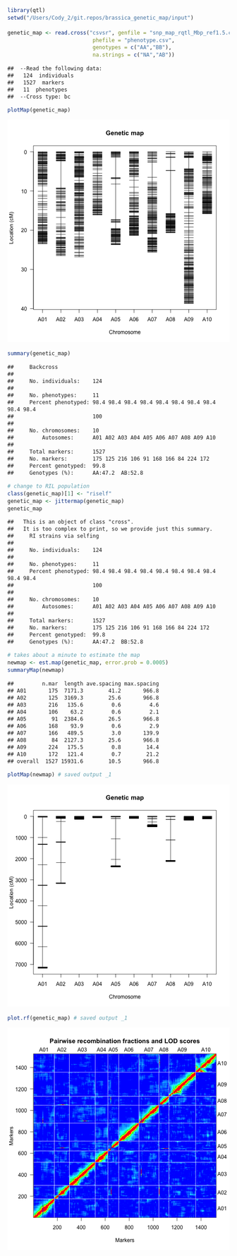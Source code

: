 

```r
library(qtl)
setwd("/Users/Cody_2/git.repos/brassica_genetic_map/input")

genetic_map <- read.cross("csvsr", genfile = "snp_map_rqtl_Mbp_ref1.5.csv", 
	                       phefile = "phenotype.csv", 
	                       genotypes = c("AA","BB"), 
	                       na.strings = c("NA","AB"))
```

```
##  --Read the following data:
## 	 124  individuals
## 	 1527  markers
## 	 11  phenotypes
##  --Cross type: bc
```

```r
plotMap(genetic_map)
```

![plot of chunk unnamed-chunk-1](figure/unnamed-chunk-1-1.png) 

```r
summary(genetic_map)
```

```
##     Backcross
## 
##     No. individuals:    124 
## 
##     No. phenotypes:     11 
##     Percent phenotyped: 98.4 98.4 98.4 98.4 98.4 98.4 98.4 98.4 98.4 98.4 
##                         100 
## 
##     No. chromosomes:    10 
##         Autosomes:      A01 A02 A03 A04 A05 A06 A07 A08 A09 A10 
## 
##     Total markers:      1527 
##     No. markers:        175 125 216 106 91 168 166 84 224 172 
##     Percent genotyped:  99.8 
##     Genotypes (%):      AA:47.2  AB:52.8
```

```r
# change to RIL population
class(genetic_map)[1] <- "riself"
genetic_map <- jittermap(genetic_map)
genetic_map
```

```
##   This is an object of class "cross".
##   It is too complex to print, so we provide just this summary.
##     RI strains via selfing
## 
##     No. individuals:    124 
## 
##     No. phenotypes:     11 
##     Percent phenotyped: 98.4 98.4 98.4 98.4 98.4 98.4 98.4 98.4 98.4 98.4 
##                         100 
## 
##     No. chromosomes:    10 
##         Autosomes:      A01 A02 A03 A04 A05 A06 A07 A08 A09 A10 
## 
##     Total markers:      1527 
##     No. markers:        175 125 216 106 91 168 166 84 224 172 
##     Percent genotyped:  99.8 
##     Genotypes (%):      AA:47.2  BB:52.8
```

```r
# takes about a minute to estimate the map
newmap <- est.map(genetic_map, error.prob = 0.0005)
summaryMap(newmap)
```

```
##         n.mar  length ave.spacing max.spacing
## A01       175  7171.3        41.2       966.8
## A02       125  3169.3        25.6       966.8
## A03       216   135.6         0.6         4.6
## A04       106    63.2         0.6         2.1
## A05        91  2384.6        26.5       966.8
## A06       168    93.9         0.6         2.9
## A07       166   489.5         3.0       139.9
## A08        84  2127.3        25.6       966.8
## A09       224   175.5         0.8        14.4
## A10       172   121.4         0.7        21.2
## overall  1527 15931.6        10.5       966.8
```

```r
plotMap(newmap) # saved output _1
```

![plot of chunk unnamed-chunk-1](figure/unnamed-chunk-1-2.png) 

```r
plot.rf(genetic_map) # saved output _1
```

![plot of chunk unnamed-chunk-1](figure/unnamed-chunk-1-3.png) 
<!-- 
#find duplicates and drop them
dup <- findDupMarkers(genetic_map, exact.only = FALSE)
dup
head(dup)
length(dup)
str(dup)
# 57

totmar(genetic_map)
# 1527

genetic_map <- drop.markers(genetic_map, unlist(dup))
totmar(genetic_map)
# 1465

#identify markers with possible segregation distortion
gt <- geno.table(genetic_map)
head(gt)
seg_dist <- gt[gt$P.value < 0.05/totmar(genetic_map),]
seg_dist
dim(seg_dist)

# 33 all on chromosome 3, will not drop these, but make note
#              chr missing AA  BB      P.value
# A03x19849963 A03       0 38  86 1.628658e-05
# A03x19928814 A03       0 36  88 3.015843e-06
# A03x20027810 A03       0 37  87 7.117887e-06
# A03x20139956 A03       0 36  88 3.015843e-06 ...... truncated output

# reestimate map with dropped duplicate markers
newmap <- est.map(genetic_map, error.prob= 0.0005)
summaryMap(newmap)
plotMap(newmap) # saved _2
genetic_map <- replace.map(genetic_map,newmap)
plot.rf(genetic_map) # saved _2



# now to get into dirty marker dropping mode
# make a copy so I can go back and not have to reestimate the map
genetic_map_reduced_2 <- genetic_map
rffull <- pull.rf(genetic_map_reduced_2)

#############
# warm up with A08
#############
plot.rf(genetic_map_reduced_2, chr='A08')
rf8 <- pull.rf(genetic_map_reduced_2, chr = 'A08')
chr8 <- markernames(genetic_map_reduced_2, chr='A08')
chr8
#plotting is the easiest

plot(rf8, chr8[7], bandcol="gray70", ylim=c(0,1), alternate.chrid=TRUE)
plot(rf8, chr8[8], bandcol="gray70", ylim=c(0,1), alternate.chrid=TRUE)
#problem markers are 7 and 8
plot(rf8, chr8[9], bandcol="gray70", ylim=c(0,1), alternate.chrid=TRUE)
plot(rf8, chr8[30], bandcol="gray70", ylim=c(0,1), alternate.chrid=TRUE)

#remove 7 and 8, could also belong on chromosome 9 see plots below
plot(rffull, chr8[7], bandcol="gray70", ylim=c(0,1), alternate.chrid=TRUE)
plot(rffull, chr8[8], bandcol="gray70", ylim=c(0,1), alternate.chrid=TRUE)
genetic_map_reduced_2 <- drop.markers(genetic_map_reduced_2,
	c("A08x4875175",  "A08x4952134"))


genetic_map_reduced_2 <- orderMarkers(genetic_map_reduced_2, chr=c('A08'), 
	                        window=5, use.ripple=TRUE, maxit=4000, 
	                        error.prob=0.0001)
plotMap(genetic_map_reduced_2, chr='A08') 
plot.rf(genetic_map_reduced_2, chr='A08')
rf8 <- pull.rf(genetic_map_reduced_2, chr = 'A08')
chr8 <- markernames(genetic_map_reduced_2, chr='A08')
chr8
#still something funny
plot(rffull, chr8[1], bandcol="gray70", ylim=c(0,1), alternate.chrid=TRUE)
plot(rffull, chr8[2], bandcol="gray70", ylim=c(0,1), alternate.chrid=TRUE)
plot(rffull, chr8[3], bandcol="gray70", ylim=c(0,1), alternate.chrid=TRUE)
# markers "A08x1515279"  "A08x1485026" belong on chromosome 2
# remove for now
genetic_map_reduced_2 <- drop.markers(genetic_map_reduced_2,
	c("A08x1515279",  "A08x1485026"))

genetic_map_reduced_2 <- orderMarkers(genetic_map_reduced_2, chr=c('A08'), 
	                        window=5, use.ripple=TRUE, maxit=4000, 
	                        error.prob=0.0001)
plotMap(genetic_map_reduced_2, chr='A08') 
plot.rf(genetic_map_reduced_2, chr='A08')


plotMap(genetic_map_reduced_2)

#############
# Onto A05
#############
plot.rf(genetic_map_reduced_2, chr='A05')
rf5 <- pull.rf(genetic_map_reduced_2, chr = 'A05')
chr5 <- markernames(genetic_map_reduced_2, chr='A05')
chr5

plot(rf5, chr5[22], bandcol="gray70", ylim=c(0,1), alternate.chrid=TRUE)
plot(rf5, chr5[23], bandcol="gray70", ylim=c(0,1), alternate.chrid=TRUE)
plot(rf5, chr5[24], bandcol="gray70", ylim=c(0,1), alternate.chrid=TRUE)
plot(rf5, chr5[25], bandcol="gray70", ylim=c(0,1), alternate.chrid=TRUE)
plot(rf5, chr5[26], bandcol="gray70", ylim=c(0,1), alternate.chrid=TRUE)
plot(rf5, chr5[27], bandcol="gray70", ylim=c(0,1), alternate.chrid=TRUE)
plot(rf5, chr5[28], bandcol="gray70", ylim=c(0,1), alternate.chrid=TRUE)

plot(rffull, chr5[22], bandcol="gray70", ylim=c(0,1), alternate.chrid=TRUE)
plot(rffull, chr5[23], bandcol="gray70", ylim=c(0,1), alternate.chrid=TRUE)

plot(rffull, chr5[24], bandcol="gray70", ylim=c(0,1), alternate.chrid=TRUE)
plot(rffull, chr5[25], bandcol="gray70", ylim=c(0,1), alternate.chrid=TRUE)
plot(rffull, chr5[26], bandcol="gray70", ylim=c(0,1), alternate.chrid=TRUE)
plot(rffull, chr5[27], bandcol="gray70", ylim=c(0,1), alternate.chrid=TRUE)

# this batch of bad markers belongs on chr A08
# "A05x8149908" "A05x8245839"  "A05x8277002"  "A05x8327143"
genetic_map_reduced_2 <- drop.markers(genetic_map_reduced_2,
	c("A05x8149908", "A05x8245839",  "A05x8277002",  "A05x8327143"))

genetic_map_reduced_2 <- orderMarkers(genetic_map_reduced_2, chr=c('A05'), 
	                        window=5, use.ripple=TRUE, maxit=4000, 
	                        error.prob=0.0001)
plotMap(genetic_map_reduced_2, chr='A05') 
plot.rf(genetic_map_reduced_2, chr='A05')


plotMap(genetic_map_reduced_2)

#############
# A02
#############
plot.rf(genetic_map_reduced_2)
plot.rf(genetic_map_reduced_2, chr='A02')
rf2 <- pull.rf(genetic_map_reduced_2, chr = 'A02')
chr2 <- markernames(genetic_map_reduced_2, chr='A02')
chr2
# marker "A02x21152172" is strange and belongs on A06
plot(rf2, chr2[76], bandcol="gray70", ylim=c(0,1), alternate.chrid=TRUE)
plot(rf2, chr2[77], bandcol="gray70", ylim=c(0,1), alternate.chrid=TRUE)
plot(rf2, chr2[78], bandcol="gray70", ylim=c(0,1), alternate.chrid=TRUE)
plot(rf2, chr2[79], bandcol="gray70", ylim=c(0,1), alternate.chrid=TRUE)

plot(rffull, chr2[78], bandcol="gray70", ylim=c(0,1), alternate.chrid=TRUE)

# marker "A02x23373611" is strange and belongs on chromosome A10
plot(rf2, chr2[91], bandcol="gray70", ylim=c(0,1), alternate.chrid=TRUE)
plot(rf2, chr2[92], bandcol="gray70", ylim=c(0,1), alternate.chrid=TRUE)
plot(rf2, chr2[93], bandcol="gray70", ylim=c(0,1), alternate.chrid=TRUE)

plot(rffull, chr2[93], bandcol="gray70", ylim=c(0,1), alternate.chrid=TRUE)

genetic_map_reduced_2 <- drop.markers(genetic_map_reduced_2,
	c("A02x21152172", "A02x23373611"))

# may need to come back to 2, it is still really large ~200 cM
genetic_map_reduced_2 <- orderMarkers(genetic_map_reduced_2, chr=c('A02'), 
	                        window=5, use.ripple=TRUE, maxit=4000, 
	                        error.prob=0.0001)
plotMap(genetic_map_reduced_2, chr='A02') 
plot.rf(genetic_map_reduced_2, chr='A02')

plotMap(genetic_map_reduced_2)

#############
# A01
#############
plot.rf(genetic_map_reduced_2, chr='A01')
rf1 <- pull.rf(genetic_map_reduced_2, chr = 'A01')
chr1 <- markernames(genetic_map_reduced_2, chr='A01')
chr1

# marker "A01x8900522" belongs on A09
plot(rf1, chr1[58], bandcol="gray70", ylim=c(0,1), alternate.chrid=TRUE)
plot(rf1, chr1[59], bandcol="gray70", ylim=c(0,1), alternate.chrid=TRUE)
plot(rffull, chr1[58], bandcol="gray70", ylim=c(0,1), alternate.chrid=TRUE)

# marker "A01x10301489" belongs on A07
plot(rf1, chr1[79], bandcol="gray70", ylim=c(0,1), alternate.chrid=TRUE)
plot(rffull, chr1[79], bandcol="gray70", ylim=c(0,1), alternate.chrid=TRUE)

# marker "A01x11450244" belongs on A04
plot(rf1, chr1[84], bandcol="gray70", ylim=c(0,1), alternate.chrid=TRUE)
plot(rffull, chr1[84], bandcol="gray70", ylim=c(0,1), alternate.chrid=TRUE)

# marker "A01x16479326" belongs on A02
plot(rf1, chr1[92], bandcol="gray70", ylim=c(0,1), alternate.chrid=TRUE)
plot(rffull, chr1[92], bandcol="gray70", ylim=c(0,1), alternate.chrid=TRUE)

genetic_map_reduced_2 <- drop.markers(genetic_map_reduced_2,
	c("A01x8900522", "A01x10301489", "A01x11450244", "A01x16479326"))

#change window size to 2 and it falls into place nicely
genetic_map_reduced_2 <- orderMarkers(genetic_map_reduced_2, chr=c('A01'), 
	                        window=2, use.ripple=TRUE, maxit=4000, 
	                        error.prob=0.0001)
plotMap(genetic_map_reduced_2, chr='A01') 
plot.rf(genetic_map_reduced_2, chr='A01')



# save output progress
setwd("/Users/Cody_2/git.repos/brassica_genetic_map/Output")
write.cross(genetic_map_reduced_2, format= "csvsr", 
	         filestem="snp_map_rqtl_Mbp_ref1.5_cross_output")

plotMap(genetic_map_reduced_2) 
plot.rf(genetic_map_reduced_2)


#############
# A09 ripple marker order
#############
plotMap(genetic_map_reduced_2, chr='A09') 
plot.rf(genetic_map_reduced_2, chr = 'A09')

?orderMarkers
genetic_map_reduced_2 <- orderMarkers(genetic_map_reduced_2, chr = c('A09'), 
	                        window = 2, use.ripple = TRUE, maxit = 4000, 
	                        error.prob = 0.0001)

plotMap(genetic_map_reduced_2, chr='A09') 
plot.rf(genetic_map_reduced_2, chr = 'A09')


#############
# A10 ripple marker order
#############
plotMap(genetic_map_reduced_2, chr='A10') 
plot.rf(genetic_map_reduced_2, chr = 'A10')

?orderMarkers
genetic_map_reduced_2 <- orderMarkers(genetic_map_reduced_2, chr = c('A10'), 
	                        window = 2, use.ripple = TRUE, maxit = 4000, 
	                        error.prob = 0.0001)

plotMap(genetic_map_reduced_2, chr='A10') 
plot.rf(genetic_map_reduced_2, chr = 'A10')

# save output progress
setwd("/Users/Cody_2/git.repos/brassica_genetic_map/Output")
write.cross(genetic_map_reduced_2, format= "csvsr", 
	         filestem="snp_map_rqtl_Mbp_ref1.5_cross_output")

##########################
##########################
# Fine tuning
##########################
##########################
summaryMap(genetic_map_reduced_2)
#         n.mar length ave.spacing max.spacing
# A01       163   94.0         0.6         3.1
# A02       119  121.3         1.0        36.6
# A03       207  135.6         0.7         4.6
# A04       100   63.3         0.6         2.1
# A05        84   91.1         1.1        26.3
# A06       158   93.9         0.6         2.9
# A07       160  106.4         0.7         3.1
# A08        77   80.7         1.1        29.1
# A09       216  154.7         0.7        14.5
# A10       167  104.1         0.6         2.5
# overall  1451 1045.0         0.7        36.6

#############
# Back to A02
#############
plotMap(genetic_map_reduced_2)
plot.rf(genetic_map_reduced_2, chr='A02')

rffull <- pull.rf(genetic_map_reduced_2)
rf2 <- pull.rf(genetic_map_reduced_2, chr = 'A02')
chr2 <- markernames(genetic_map_reduced_2, chr='A02')
chr2

plot(rf2, chr2[20], bandcol="gray70", ylim=c(0,1), alternate.chrid=TRUE)
plot(rffull, chr2[70], bandcol="gray70", ylim=c(0,1), alternate.chrid=TRUE)

# just needed to reorder the markers on the top of A02
genetic_map_reduced_2 <- orderMarkers(genetic_map_reduced_2, chr=c('A02'), 
	                        window=2,  maxit=4000, 
	                        error.prob=0.0001)
plotMap(genetic_map_reduced_2, chr='A02') 
plot.rf(genetic_map_reduced_2, chr='A02')


#############
# Back to A08
#############
plot.rf(genetic_map_reduced_2, chr='A08')
rf8 <- pull.rf(genetic_map_reduced_2, chr = 'A08')
chr8 <- markernames(genetic_map_reduced_2, chr='A08')
chr8
# need to flip order of markers
genetic_map_reduced_2 <- orderMarkers(genetic_map_reduced_2, chr=c('A08'), 
	                        window=2, use.ripple = TRUE, maxit=4000, 
	                        error.prob=0.0001)
plotMap(genetic_map_reduced_2, chr='A08') 
plot.rf(genetic_map_reduced_2, chr='A08')


#############
# Back to A05
#############
rf5 <- pull.rf(genetic_map_reduced_2, chr = 'A05')
chr5 <- markernames(genetic_map_reduced_2, chr='A05')
chr5
plot.rf(genetic_map_reduced_2, chr='A05')
plotMap(genetic_map_reduced_2, chr='A05') 
genetic_map_reduced_2 <- orderMarkers(genetic_map_reduced_2, chr=c('A05'), 
	                        window=2, use.ripple = TRUE, maxit=4000, 
	                        error.prob=0.0001)
plotMap(genetic_map_reduced_2, chr='A05') 
plot.rf(genetic_map_reduced_2, chr='A05')

#cannot make any improvements on A05

# final plots
plotMap(genetic_map_reduced_2) 
plot.rf(genetic_map_reduced_2)

# do the marker orders make sense?
chr1 <- markernames(genetic_map_reduced_2, chr='A01')
chr1
chr2 <- markernames(genetic_map_reduced_2, chr='A02')
chr2
chr3 <- markernames(genetic_map_reduced_2, chr='A03')
chr3
chr4 <- markernames(genetic_map_reduced_2, chr='A04')
chr4
chr5 <- markernames(genetic_map_reduced_2, chr='A05')
chr5
chr6 <- markernames(genetic_map_reduced_2, chr='A06')
chr6
chr7 <- markernames(genetic_map_reduced_2, chr='A07')
chr7
chr8 <- markernames(genetic_map_reduced_2, chr='A08')
chr8
chr9 <- markernames(genetic_map_reduced_2, chr='A09')
chr9
# A10 is flipped, reverse marker order 
chr10 <- markernames(genetic_map_reduced_2, chr='A10')
chr10 <- rev(chr10)
chr10

genetic_map_reduced_2 <- switch.order(test, chr = "A10", order = chr10)
markernames(genetic_map_reduced_2, chr='A10')

plotMap(genetic_map_reduced_2, chr='A10') 
plot.rf(genetic_map_reduced_2, chr='A10')


# save output progress
setwd("/Users/Cody_2/git.repos/brassica_genetic_map/Output")
write.cross(genetic_map_reduced_2, format= "csvsr", 
	         filestem="snp_map_rqtl_Mbp_ref1.5_cross_output")


plotMap(genetic_map_reduced_2) 
plot.rf(genetic_map_reduced_2)

# Jan 5, 2015- Small Update to fix marker genetic position on A08.
brassica_fix <- read.cross("csvsr", genfile ="snp_map_rqtl_Mbp_ref1.5_cross_output_gen.csv", 
	                       phefile="snp_map_rqtl_Mbp_ref1.5_cross_output_phe.csv", 
	                       genotypes=c("AA","BB"), 
	                       na.strings=c("-"))

head(brassica_fix)
summary(brassica_fix)

# change to RIL population
class(brassica_fix)[1] <- "riself"
brassica_fix<- jittermap(brassica_fix)
brassica_fix

plotMap(brassica_fix) 
summaryMap(brassica_fix)
#         n.mar length ave.spacing max.spacing
# A01       163   94.0         0.6         3.1
# A02       119  121.3         1.0        36.6
# A03       207  135.6         0.7         4.6
# A04       100   63.3         0.6         2.1
# A05        84   91.1         1.1        26.3
# A06       158   93.9         0.6         2.9
# A07       160  106.4         0.7         3.1
# A08        77   80.7         1.1        29.1
# A09       216  154.7         0.7        14.5
# A10       167  104.2         0.6         2.1
# overall  1451 1045.1         0.7        36.6
plot.rf(brassica_fix)

# takes about a minute to estimate the map
?est.map
newmap <- est.map(brassica_fix, error.prob= 0.0005)
summaryMap(newmap)
#         n.mar length ave.spacing max.spacing
# A01       163   92.5         0.6         3.1
# A02       119  120.5         1.0        36.7
# A03       207  135.6         0.7         4.6
# A04       100   63.3         0.6         2.1
# A05        84   90.7         1.1        26.4
# A06       158   93.9         0.6         2.9
# A07       160  106.4         0.7         3.1
# A08        77   80.6         1.1        29.1
# A09       216  151.2         0.7        14.4
# A10       167  101.2         0.6         2.1
# overall  1451 1035.9         0.7        36.7
plotMap(newmap)

?shiftmap
# shift all starting positions of the map to 0
newmap <- shiftmap(newmap)

brassica_fix <- replace.map(brassica_fix, newmap)
plotMap(brassica_fix)
plot.rf(brassica_fix, chr = "A10")
pull.map(brassica_fix)

setwd("/Users/Cody_2/git.repos/brassica_genetic_map/Output")
write.cross(brassica_fix, format= "csvsr", 
	         filestem="snp_map_rqtl_Mbp_ref1.5.1_cross_output")

'''
# end -->



















